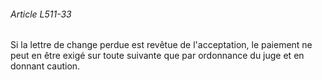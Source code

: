 ###### Article L511-33

Si la lettre de change perdue est revêtue de l'acceptation, le paiement ne peut en être exigé sur toute suivante que par ordonnance du juge et en donnant caution.

